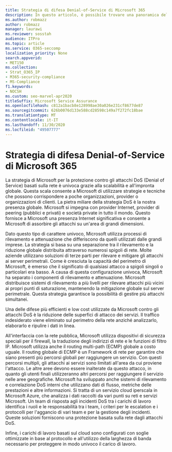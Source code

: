 ```yaml
---
title: Strategia di difesa Denial-of-Service di Microsoft 365
description: In questo articolo, è possibile trovare una panoramica della strategia di difesa Microsoft per gli attacchi DoS (Denial of Service).
ms.author: robmazz
author: robmazz
manager: laurawi
ms.reviewer: sosstah
audience: ITPro
ms.topic: article
ms.service: O365-seccomp
localization_priority: None
search.appverid:
- MET150
ms.collection:
- Strat_O365_IP
- M365-security-compliance
- MS-Compliance
f1.keywords:
- NOCSH
ms.custom: seo-marvel-apr2020
titleSuffix: Microsoft Service Assurance
ms.openlocfilehash: c812a1bacb8e128998ae30a026e231cf8677de87
ms.sourcegitcommit: 626b0076d133e588cd28598c149a7f272fc18bae
ms.translationtype: MT
ms.contentlocale: it-IT
ms.lasthandoff: 11/30/2020
ms.locfileid: "49507777"
---
```

# <a name="microsoft-365-denial-of-service-defense-strategy"></a>Strategia di difesa Denial-of-Service di Microsoft 365

La strategia di Microsoft per la protezione contro gli attacchi DoS (Denial of Service) basati sulla rete è univoca grazie alla scalabilità e all'impronta globale. Questa scala consente a Microsoft di utilizzare strategie e tecniche che possono corrispondere a poche organizzazioni, provider o organizzazioni di clienti. La pietra miliare della strategia DoS è la nostra presenza globale. Microsoft si impegna con provider Internet, provider di peering (pubblici e privati) e società private in tutto il mondo. Questo fornisce a Microsoft una presenza Internet significativa e consente a Microsoft di assorbire gli attacchi su un'area di grandi dimensioni.

Dato questo tipo di carattere univoco, Microsoft utilizza processi di rilevamento e attenuazione che differiscono da quelli utilizzati dalle grandi imprese. La strategia si basa su una separazione tra il rilevamento e la riduzione globale distribuita attraverso numerosi spigoli di rete. Molte aziende utilizzano soluzioni di terze parti per rilevare e mitigare gli attacchi ai server perimetrali. Come è cresciuta la capacità del perimetro di Microsoft, è emerso che il significato di qualsiasi attacco a spigoli singoli o particolari era basso. A causa di questa configurazione univoca, Microsoft ha separato i componenti di rilevamento e attenuazione. Microsoft distribuisce sistemi di rilevamento a più livelli per rilevare attacchi più vicini ai propri punti di saturazione, mantenendo la mitigazione globale sul server perimetrale. Questa strategia garantisce la possibilità di gestire più attacchi simultanei.

Una delle difese più efficienti e low cost utilizzate da Microsoft contro gli attacchi DoS è la riduzione delle superfici di attacco dei servizi. Il traffico indesiderato viene eliminato sul perimetro della rete anziché analizzarlo, elaborarlo e ripulire i dati in linea.

All'interfaccia con la rete pubblica, Microsoft utilizza dispositivi di sicurezza speciali per il firewall, la traduzione degli indirizzi di rete e le funzioni di filtro IP. Microsoft utilizza anche il routing multi-path (ECMP) globale a costo uguale. Il routing globale di ECMP è un Framework di rete per garantire che siano presenti più percorsi globali per raggiungere un servizio. Con questi percorsi multipli, gli attacchi ai servizi sono limitati all'area da cui proviene l'attacco. Le altre aree devono essere inalterate da questo attacco, in quanto gli utenti finali utilizzeranno altri percorsi per raggiungere il servizio nelle aree geografiche. Microsoft ha sviluppato anche sistemi di rilevamento e correlazione DoS interni che utilizzano dati di flusso, metriche delle prestazioni e altre informazioni. Si tratta di un servizio cloud iperscala in Microsoft Azure, che analizza i dati raccolti da vari punti su reti e servizi Microsoft. Un team di risposta agli incidenti DoS tra i carichi di lavoro identifica i ruoli e le responsabilità tra i team, i criteri per le escalation e i protocolli per l'aggancio di vari team e per la gestione degli incidenti. Queste soluzioni forniscono una protezione basata sulla rete dagli attacchi DoS.

Infine, i carichi di lavoro basati sul cloud sono configurati con soglie ottimizzate in base al protocollo e all'utilizzo della larghezza di banda necessario per proteggere in modo univoco il carico di lavoro.
